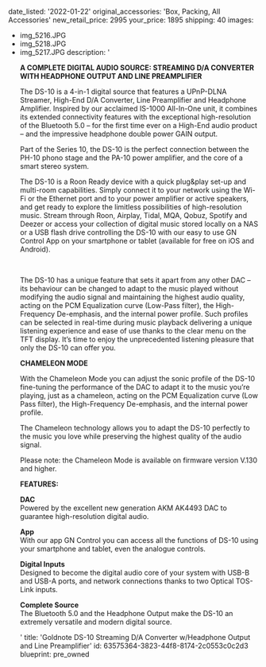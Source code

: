 date_listed: '2022-01-22'
original_accessories: 'Box, Packing, All Accessories'
new_retail_price: 2995
your_price: 1895
shipping: 40
images:
  - img_5216.JPG
  - img_5218.JPG
  - img_5217.JPG
description: '<p><strong>A COMPLETE DIGITAL AUDIO SOURCE: STREAMING D/A CONVERTER WITH HEADPHONE OUTPUT AND LINE PREAMPLIFIER</strong></p><p>The DS-10 is a 4-in-1 digital source that features a UPnP-DLNA Streamer, High-End D/A Converter, Line Preamplifier and Headphone Amplifier. Inspired by our acclaimed IS-1000 All-In-One unit, it combines its extended connectivity features with the exceptional high-resolution of the Bluetooth 5.0 – for the first time ever on a High-End audio product – and the impressive headphone double power GAIN output.</p><p>Part of the Series 10, the DS-10 is the perfect connection between the PH-10 phono stage and the PA-10 power amplifier, and the core of a smart stereo system.</p><p>The DS-10 is a Roon Ready device with a quick plug&amp;play set-up and multi-room capabilities. Simply connect it to your network using the Wi-Fi or the Ethernet port and to your power amplifier or active speakers, and get ready to explore the limitless possibilities of high-resolution music. Stream through Roon, Airplay, Tidal, MQA, Qobuz, Spotify and Deezer or access your collection of digital music stored locally on a NAS or a USB flash drive controlling the DS-10 with our easy to use GN Control App on your smartphone or tablet (available for free on iOS and Android).</p><p><br></p><p>The DS-10 has a unique feature that sets it apart from any other DAC – its behaviour can be changed to adapt to the music played without modifying the audio signal and maintaining the highest audio quality, acting on the PCM Equalization curve (Low-Pass filter), the High-Frequency De-emphasis, and the internal power profile. Such profiles can be selected in real-time during music playback delivering a unique listening experience and ease of use thanks to the clear menu on the TFT display. It’s time to enjoy the unprecedented listening pleasure that only the DS-10 can offer you.</p><p><strong>CHAMELEON MODE</strong></p><p>With the Chameleon Mode you can adjust the sonic profile of the DS-10 fine-tuning the performance of the DAC to adapt it to the music you’re playing, just as a chameleon, acting on the PCM Equalization curve (Low Pass filter), the High-Frequency De-emphasis, and the internal power profile.</p><p>The Chameleon technology allows you to adapt the DS-10 perfectly to the music you love while preserving the highest quality of the audio signal.</p><p>Please note: the Chameleon Mode is available on firmware version V.130 and higher.</p><p><strong>FEATURES:</strong></p><p><strong>DAC</strong><br>Powered by the excellent new generation AKM AK4493 DAC to guarantee high-resolution digital audio.</p><p><strong>App</strong><br>With our app GN Control you can access all the functions of DS-10 using your smartphone and tablet, even the analogue controls.</p><p><strong>Digital Inputs</strong><br>Designed to become the digital audio core of your system with USB-B and USB-A ports, and network connections thanks to two Optical TOS-Link inputs.</p><p><strong>Complete Source</strong><br>The Bluetooth 5.0 and the Headphone Output make the DS-10 an extremely versatile and modern digital source.</p>'
title: 'Goldnote DS-10 Streaming D/A Converter w/Headphone Output and Line Preamplifier'
id: 63575364-3823-44f8-8174-2c0553c0c2d3
blueprint: pre_owned
